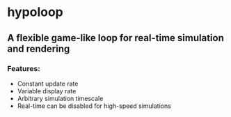 # hypoloop
## A flexible game-like loop for real-time simulation and rendering
### Features:
- Constant update rate
- Variable display rate
- Arbitrary simulation timescale
- Real-time can be disabled for high-speed simulations

